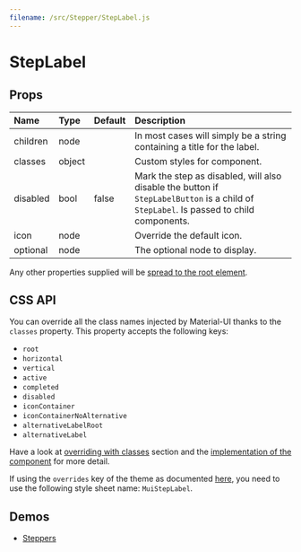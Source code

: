 ```yaml
---
filename: /src/Stepper/StepLabel.js
---
```


<!--- This documentation is automatically generated, do not try to edit it. -->

# StepLabel



## Props

| Name | Type | Default | Description |
|:-----|:-----|:--------|:------------|
| children | node |  | In most cases will simply be a string containing a title for the label. |
| classes | object |  | Custom styles for component. |
| disabled | bool | false | Mark the step as disabled, will also disable the button if `StepLabelButton` is a child of `StepLabel`. Is passed to child components. |
| icon | node |  | Override the default icon. |
| optional | node |  | The optional node to display. |

Any other properties supplied will be [spread to the root element](/guides/api#spread).

## CSS API

You can override all the class names injected by Material-UI thanks to the `classes` property.
This property accepts the following keys:
- `root`
- `horizontal`
- `vertical`
- `active`
- `completed`
- `disabled`
- `iconContainer`
- `iconContainerNoAlternative`
- `alternativeLabelRoot`
- `alternativeLabel`

Have a look at [overriding with classes](/customization/overrides#overriding-with-classes) section
and the [implementation of the component](https://github.com/mui-org/material-ui/tree/v1-beta/src/Stepper/StepLabel.js)
for more detail.

If using the `overrides` key of the theme as documented
[here](/customization/themes#customizing-all-instances-of-a-component-type),
you need to use the following style sheet name: `MuiStepLabel`.

## Demos

- [Steppers](/demos/steppers)

